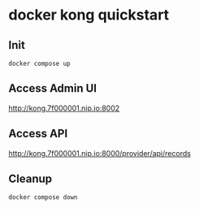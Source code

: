 # docker kong quickstart

## Init

```console
docker compose up
```

## Access Admin UI

<http://kong.7f000001.nip.io:8002>


## Access API

<http://kong.7f000001.nip.io:8000/provider/api/records>

## Cleanup

```console
docker compose down
```
